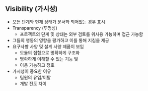 ## Visibility (가시성)
- 모든 단계와 현재 상태가 문서화 되어있는 경우 표시
- Transparency (투명성)
	- 프로젝트의 단계 및 상태는 외부 검토를 위사용 가능하며 접근 가능함
- 그들의 행동의 영향을 평가하고 이를 통해 지침을 제공
- 요구사항 사양 및 설계 사양 제품이 보임
	- 모듈의 집합으로 명확하게 구조화
	- 명확하게 이해할 수 있는 기능 및
	- 이용 가능하고 정호
- 가시성이 중요한 이유
	- 팀원의 유입/이탈
	- 개발 진도 차이